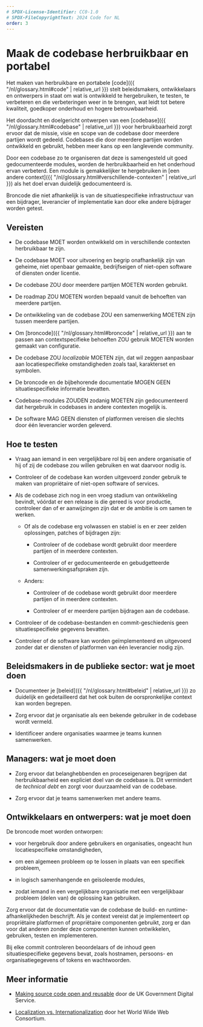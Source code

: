 ```yaml
---
# SPDX-License-Identifier: CC0-1.0
# SPDX-FileCopyrightText: 2024 Code for NL
order: 3
---
```


# Maak de codebase herbruikbaar en portabel

Het maken van herbruikbare en portabele [code]({{ "/nl/glossary.html#code" | relative_url }}) stelt beleidsmakers, ontwikkelaars en ontwerpers in staat om wat is ontwikkeld te hergebruiken, te testen, te verbeteren en die verbeteringen weer in te brengen, wat leidt tot betere kwaliteit, goedkoper onderhoud en hogere betrouwbaarheid.

Het doordacht en doelgericht ontwerpen van een [codebase]({{ "/nl/glossary.html#codebase" | relative_url }}) voor herbruikbaarheid zorgt ervoor dat de missie, visie en scope van de codebase door meerdere partijen wordt gedeeld. Codebases die door meerdere partijen worden ontwikkeld en gebruikt, hebben meer kans op een langlevende community.

Door een codebase zo te organiseren dat deze is samengesteld uit goed gedocumenteerde modules, worden de herbruikbaarheid en het onderhoud ervan verbeterd. Een module is gemakkelijker te hergebruiken in [een andere context]({{ "/nl/glossary.html#verschillende-contexten" | relative_url }}) als het doel ervan duidelijk gedocumenteerd is.

Broncode die niet afhankelijk is van de situatiespecifieke infrastructuur van een bijdrager, leverancier of implementatie kan door elke andere bijdrager worden getest.

## Vereisten

- De codebase MOET worden ontwikkeld om in verschillende contexten herbruikbaar te zijn.

- De codebase MOET voor uitvoering en begrip onafhankelijk zijn van geheime, niet openbaar gemaakte, bedrijfseigen of niet-open software of diensten onder licentie.

- De codebase ZOU door meerdere partijen MOETEN worden gebruikt.

- De roadmap ZOU MOETEN worden bepaald vanuit de behoeften van meerdere partijen.

- De ontwikkeling van de codebase ZOU een samenwerking MOETEN zijn tussen meerdere partijen.

- Om [broncode]({{ "/nl/glossary.html#broncode" | relative_url }}) aan te passen aan contextspecifieke behoeften ZOU gebruik MOETEN worden gemaakt van configuratie.

- De codebase ZOU *localizable* MOETEN zijn, dat wil zeggen aanpasbaar aan locatiespecifieke omstandigheden zoals taal, karakterset en symbolen.

- De broncode en de bijbehorende documentatie MOGEN GEEN situatiespecifieke informatie bevatten.

- Codebase-modules ZOUDEN zodanig MOETEN zijn gedocumenteerd dat hergebruik in codebases in andere contexten mogelijk is.

- De software MAG GEEN diensten of platformen vereisen die slechts door één leverancier worden geleverd.

## Hoe te testen

- Vraag aan iemand in een vergelijkbare rol bij een andere organisatie of hij of zij de codebase zou willen gebruiken en wat daarvoor nodig is.

- Controleer of de codebase kan worden uitgevoerd zonder gebruik te maken van propriëtaire of niet-open software of services.

- Als de codebase zich nog in een vroeg stadium van ontwikkeling bevindt, vóórdat er een release is die gereed is voor productie, controleer dan of er aanwijzingen zijn dat er de ambitie is om samen te werken.

    - Of als de codebase erg volwassen en stabiel is en er zeer zelden oplossingen, patches of bijdragen zijn:

        - Controleer of de codebase wordt gebruikt door meerdere partijen of in meerdere contexten.

        - Controleer of er gedocumenteerde en gebudgetteerde samenwerkingsafspraken zijn.

    - Anders:

        - Controleer of de codebase wordt gebruikt door meerdere partijen of in meerdere contexten.

        - Controleer of er meerdere partijen bijdragen aan de codebase.

- Controleer of de codebase-bestanden en commit-geschiedenis geen situatiespecifieke gegevens bevatten.

- Controleer of de software kan worden geïmplementeerd en uitgevoerd zonder dat er diensten of platformen van één leverancier nodig zijn.

## Beleidsmakers in de publieke sector: wat je moet doen

- Documenteer je [beleid]({{ "/nl/glossary.html#beleid" | relative_url }}) zo duidelijk en gedetailleerd dat het ook buiten de oorspronkelijke context kan worden begrepen.

- Zorg ervoor dat je organisatie als een bekende gebruiker in de codebase wordt vermeld.

- Identificeer andere organisaties waarmee je teams kunnen samenwerken.

## Managers: wat je moet doen

- Zorg ervoor dat belanghebbenden en proceseigenaren begrijpen dat herbruikbaarheid een expliciet doel van de codebase is. Dit vermindert de *technical debt* en zorgt voor duurzaamheid van de codebase.

- Zorg ervoor dat je teams samenwerken met andere teams.

## Ontwikkelaars en ontwerpers: wat je moet doen

De broncode moet worden ontworpen:

- voor hergebruik door andere gebruikers en organisaties, ongeacht hun locatiespecifieke omstandigheden,

- om een algemeen probleem op te lossen in plaats van een specifiek probleem,

- in logisch samenhangende en geïsoleerde modules,

- zodat iemand in een vergelijkbare organisatie met een vergelijkbaar probleem (delen van) de oplossing kan gebruiken.

Zorg ervoor dat de documentatie van de codebase de build- en runtime-afhankelijkheden beschrijft. Als je context vereist dat je implementeert op propriëtaire platformen of propriëtaire componenten gebruikt, zorg er dan voor dat anderen zonder deze componenten kunnen ontwikkelen, gebruiken, testen en implementeren.

Bij elke commit controleren beoordelaars of de inhoud geen situatiespecifieke gegevens bevat, zoals hostnamen, persoons- en organisatiegegevens of tokens en wachtwoorden.

## Meer informatie

* [Making source code open and reusable](https://www.gov.uk/service-manual/technology/making-source-code-open-and-reusable) door de UK Government Digital Service.

* [Localization vs. Internationalization](https://www.w3.org/International/questions/qa-i18n) door het World Wide Web Consortium.
